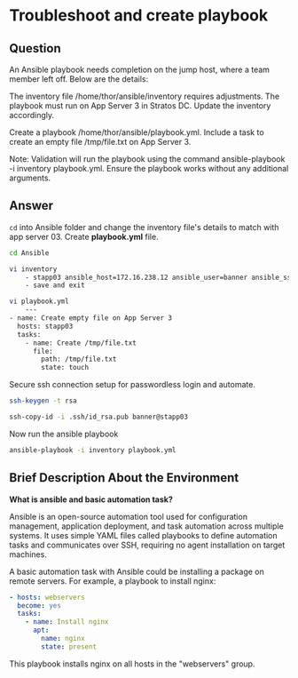 # Troubleshoot and create playbook

## Question

An Ansible playbook needs completion on the jump host, where a team member left off. Below are the details:

The inventory file /home/thor/ansible/inventory requires adjustments. The playbook must run on App Server 3 in Stratos DC. Update the inventory accordingly.

Create a playbook /home/thor/ansible/playbook.yml. Include a task to create an empty file /tmp/file.txt on App Server 3.

Note: Validation will run the playbook using the command ansible-playbook -i inventory playbook.yml. Ensure the playbook works without any additional arguments.

## Answer

`cd` into Ansible folder and change the inventory file's details to match with app server 03. Create **playbook.yml** file.
```bash
cd Ansible

vi inventory
    - stapp03 ansible_host=172.16.238.12 ansible_user=banner ansible_ssh_common_args='-o StrictHostKeyChecking=no'
    - save and exit

vi playbook.yml
    ---
- name: Create empty file on App Server 3
  hosts: stapp03
  tasks:
    - name: Create /tmp/file.txt
      file:
        path: /tmp/file.txt
        state: touch
```

Secure ssh connection setup for passwordless login and automate.
```bash
ssh-keygen -t rsa

ssh-copy-id -i .ssh/id_rsa.pub banner@stapp03
```

Now run the ansible playbook
```bash
ansible-playbook -i inventory playbook.yml
```

## Brief Description About the Environment

**What is ansible and basic automation task?**

Ansible is an open-source automation tool used for configuration management, application deployment, and task automation across multiple systems. It uses simple YAML files called playbooks to define automation tasks and communicates over SSH, requiring no agent installation on target machines.

A basic automation task with Ansible could be installing a package on remote servers. For example, a playbook to install nginx:

```yaml
- hosts: webservers
  become: yes
  tasks:
    - name: Install nginx
      apt:
        name: nginx
        state: present
```

This playbook installs nginx on all hosts in the "webservers" group.

